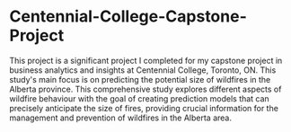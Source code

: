 # Centennial-College-Capstone-Project

This project is a significant project I completed for my capstone project in business analytics and insights at Centennial College, Toronto, ON. This study's main focus is on predicting the potential size of wildfires in the Alberta province. This comprehensive study explores different aspects of wildfire behaviour with the goal of creating prediction models that can precisely anticipate the size of fires, providing crucial information for the management and prevention of wildfires in the Alberta area.
